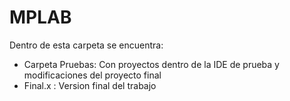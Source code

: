 # MPLAB
Dentro de esta carpeta se encuentra:
- Carpeta Pruebas: Con proyectos dentro de la IDE de prueba y modificaciones del proyecto final
- Final.x : Version final del trabajo